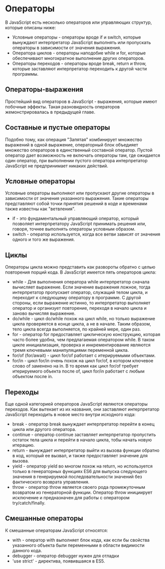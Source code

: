 # Операторы
В JavaScript есть несколько операторов или управляющих структур, которые описаны ниже:
- Условные операторы - операторы вроде if и switch, которые вынуждают интерпретатор JavaScript выполнять или пропускать операторы в зависимости от значения выражения.
- Оператора циклов - операторы наподобие while и for, которые обеспечивают многократное выполнение других операторов.
- Операторы переходов - операторы вроде break, return и throw, которые заставляют интерпретатор переходить к другой части программы.

## Операторы-выражения
Простейший вид операторов в JavaScript - выражения, которые имеют побочные эффекты. Такая разновидность операторов жемонстрировалась в предыдущей главе.

## Составные и пустые операторы
Подобно тому, как операция "Запятая" комбинирует множество выражений в одной выражение, операторный блок объедияет множество операторов в единственный составной оператор.
Пустой оператор дает возможность не включать операторы там, где ожидается один оператор, при выполнении пустого оператора интерпретатор JavaScript не предпринимает никаких действий.

## Условные операторы
Условные операторы выполняют или пропускают другие операторы в зависимости от значения указанного выражения. Такие операторы представляют собой точки принятия решений в коде и временами также известны как "ветвления".
- if - это фундаментальный управляющий оператор, который позволяет интерпретатору JavaScript принимать решения или, говоря, точнее выполнять операторы условным образом.
- switch - оператор используется, когда все ветви зависят от значения одного и того же выражения.

## Циклы
Операторы цикла можно представить как развороты обратно с целью повторения порций кода. В JavaScript имеется пять операторов цикла:
- while - Для выполнения оператора while интерпретатор сначала вычисляет выражение. Если значение выражения ложное, тогда интерпретатор пропускает оператор, служащий телом цикла, и переходит к следующему оператору в программе. С другой стороны, если выражение истинно, то интерпретатор выполняет оператор и организует повторение, переходя в начало цикла и заново вычисляя выражение.
- do/while - цикл do/while похож на цикл while, но только выражение цикла проверяется в конце цикла, а не в начале. Таким образом, тело цикла всегда выполняется, по крайней мере, один раз.
- for - оператор for предоставляет циклическую конструкцию, которая часто более удобна, чем предлагаемая оператором while. В таком цикле инициализация, проверка и инкрементирование являются тремя ключевыми манипуляциями переменной цикла.
- for/of (for/await) - цикл for/of работает с итерируемыми объектами.
- for/in - цикл for/in очень похож на цикл for/of, в котором ключевое слово of заменено на in. В то время как цикл for/of требует итерируемого объекта после of, цикл for/in работает с любым объектом после in.

## Переходы
Еще одной категорией операторов JavaScript являются операторы переходов. Как вытекает из их названия, они заставляют интерпретатор JavaScript переходить в новое место внутри исходного кода:
- break - оператор break вынуждает интерпретатор перейти в конец цикла или другого оператора.
- continue - оператор continue заставляет интерпретатор пропустить остаток тела цикла и перейти в начало цикла, тобы начать новую итерацию.
- return - вынуждает интерпретатор выйти из вызова функции обратно в код, который ее вызвал, и также предоставляет значение для вызова.
- yield - оператор yield во многом похож на return, но используется только в генераторных функциях ES6 для выпуска следующего значения в генерируемой последовательности значений без фактического возврата управления. 
- throw - оператор throw является своего рода промежуточным возвратом из генераторной функции. Оператор throw инициирует исключение и предназначен для работы с оператором try/catch/finally.

## Смешанные операторы
К смешанные операторам JavaScript относятся:
- with - оператор with выполняет блок кода, как если бы свойства указанного объекта были переменными в области видимости данного кода.
- debugger - оператор debugger нужен для отладки
- 'use strict' - директива, появившаяся в ES5.